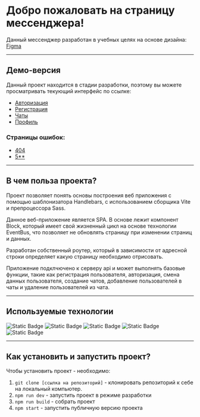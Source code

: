# Добро пожаловать на страницу мессенджера!

Данный мессенджер разработан в учебных целях на основе дизайна:
[Figma](https://www.figma.com/design/LMfW2rHipH0EK1Fm3nzvXD/%D0%9C%D0%B5%D1%81%D1%81%D0%B5%D0%BD%D0%B4%D0%B6%D0%B5%D1%80?node-id=0-1&t=lDsg7NtHj7kdZTyz-1)

---

## Демо-версия

Данный проект находится в стадии разработки, поэтому вы можете просматривать текующий интерфейс по ссылке:

- [Авторизация](https://anillenmessenger.netlify.app)
- [Регистрация](https://anillenmessenger.netlify.app/sign-up)
- [Чаты](https://anillenmessenger.netlify.app/messenger)
- [Профиль](https://anillenmessenger.netlify.app/settings)

### Страницы ошибок:

- [404](https://anillenmessenger.netlify.app/error/404)
- [5\*\*](https://anillenmessenger.netlify.app/error/500)

---

## В чем польза проекта?

Проект позволяет понять основы построения веб приложения с помощью шаблонизатора Handlebars, с использованием сборщика Vite и препроцессора Sass.

Данное веб-приложение является SPA. В основе лежит компонент Block, который имеет свой жизненный цикл на основе технологии EventBus, что позволяет не обновлять страницу при изменении страниц и данных.

Разработан собственный роутер, который в зависимости от адресной строки определяет какую страницу необходимо отрисовать.

Приложение подклчючено к серверу api и может выполнять базовые функции, такие как регистрация пользователя, авторизация, смена данных пользователя, создание чатов, добавление пользователей в чаты и удаление пользователей из чата.

---

## Используемые технологии

![Static Badge](https://img.shields.io/badge/typescript-blue)
![Static Badge](https://img.shields.io/badge/handlebars-orange)
![Static Badge](https://img.shields.io/badge/vite-purple)
![Static Badge](https://img.shields.io/badge/eslint-blue)
![Static Badge](https://img.shields.io/badge/git-black)

---

## Как установить и запустить проект?

Чтобы установить проект - необходимо:

1. `git clone [ссылка на репозиторий]` - клонировать репозиторий к себе на локальный компьютер.
2. `npm run dev` - запустить проект в режиме разработки
3. `npm run build` - собрать проект
4. `npm start` - запустить публичную версию проекта
